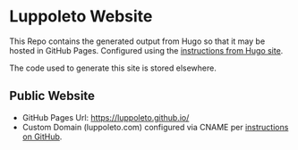 # Luppoleto Website

This Repo contains the generated output from Hugo so that it may be hosted in GitHub Pages.
Configured using the [instructions from Hugo site][1]. 

The code used to generate this site is stored elsewhere. 

## Public Website

- GitHub Pages Url: https://luppoleto.github.io/
- Custom Domain (luppoleto.com) configured via CNAME per [instructions on GitHub][2]. 

[1]: https://gohugo.io/tutorials/github-pages-blog/#hosting-personal-organization-pages
[2]: https://help.github.com/articles/quick-start-setting-up-a-custom-domain/

